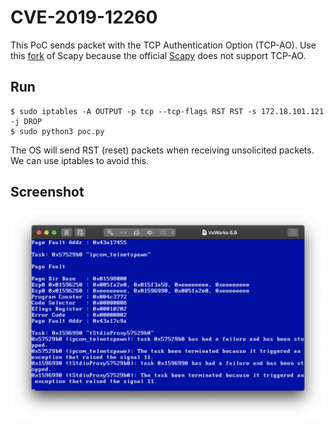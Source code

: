 # CVE-2019-12260

This PoC sends packet with the TCP Authentication Option (TCP-AO). Use this [fork](https://github.com/iweizime/scapy/tree/tcp-ao) of Scapy because the official [Scapy](https://github.com/iweizime/scapy) does not support TCP-AO.

## Run

```shell
$ sudo iptables -A OUTPUT -p tcp --tcp-flags RST RST -s 172.18.101.121 -j DROP
$ sudo python3 poc.py
```

The OS will send RST (reset) packets when receiving unsolicited packets. We can use iptables to avoid this.

## Screenshot

![crash](./crash.png)